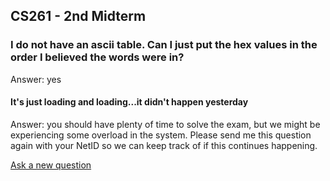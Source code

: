## CS261 - 2nd Midterm

### I do not have an ascii table. Can I just put the hex values in the order I believed the words were in?

Answer: yes


#### It's just loading and loading...it didn't happen yesterday

Answer: you should have plenty of time to solve the exam, but we might be experiencing some overload in the system. Please send me this question again with your NetID so we can keep track of if this continues happening.



[Ask a new question](ask.md)
